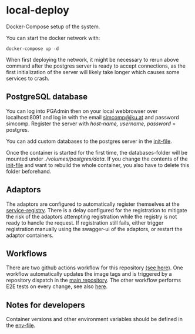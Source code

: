 # local-deploy
Docker-Compose setup of the system.

You can start the docker network with:

```
docker-compose up -d
```

When first deploying the network, it might be necessary to rerun above command after the postgres server is ready to accept connections, as the first initialization of the server will likely take longer which causes some services to crash.

## PostgreSQL database
You can log into PGAdmin then on your local webbrowser over localhost:8091 and log in with the email simcomp@jku.at and password simcomp.
Register the server with *host-name, username, password* = postgres.

You can add custom databases to the postgres server in the [init-file](./volumes/postgres/init/init.sql).

Once the container is started for the first time, the databases-folder will be mounted under *./volumes/postgres/data*.
If you change the contents of the [init-file](./volumes/postgres/init/init.sql) and want to rebuild the whole container, you also have to delete this folder beforehand.

## Adaptors
The adaptors are configured to automatically register themselves at the [service-registry](https://github.com/jku-swe-simcomp/simcomp-services/tree/main/service-registry).
There is a delay configured for the registration to mitigate the risk of the adaptors attempting registration while the registry is not ready to handle the request.
If registration still fails, either trigger registration manually using the swagger-ui of the adaptors, or restart the adaptor containers.

## Workflows
There are two github actions workflow for this repository [(see here)](./.github/workflows).
One workflow automatically updates the image tags and is triggered by a repository dispatch in the [main repository]().
The other workflow performs E2E tests on every change, see also [here](https://jku-swe-simcomp.github.io/simcomp-services/).

## Notes for developers
Container versions and other environment variables should be defined in the [env-file](./.env).

